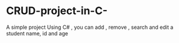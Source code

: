 # CRUD-project-in-C-
A simple project Using C# , you can add , remove , search and edit a student name, id and age
